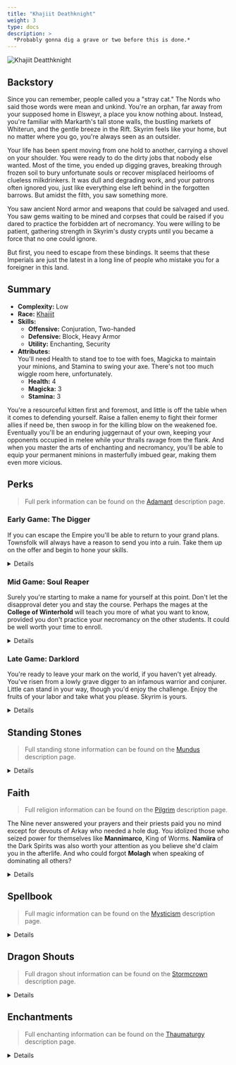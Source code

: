 ```yaml
---
title: "Khajiit Deathknight"
weight: 3
type: docs
description: >
  *Probably gonna dig a grave or two before this is done.*
---
```


![Khajiit Deatthknight](/Pictures/sss/builds/khajiit-deathknight.png)

## Backstory

Since you can remember, people called you a "stray cat." The Nords who said those words were mean and unkind. You're an orphan, far away from your supposed home in Elsweyr, a place you know nothing about. Instead, you're familiar with Markarth's tall stone walls, the bustling markets of Whiterun, and the gentle breeze in the Rift. Skyrim feels like your home, but no matter where you go, you're always seen as an outsider.

Your life has been spent moving from one hold to another, carrying a shovel on your shoulder. You were ready to do the dirty jobs that nobody else wanted. Most of the time, you ended up digging graves, breaking through frozen soil to bury unfortunate souls or recover misplaced heirlooms of clueless milkdrinkers. It was dull and degrading work, and your patrons often ignored you, just like everything else left behind in the forgotten barrows. But amidst the filth, you saw something more.

You saw ancient Nord armor and weapons that could be salvaged and used. You saw gems waiting to be mined and corpses that could be raised if you dared to practice the forbidden art of necromancy. You were willing to be patient, gathering strength in Skyrim's dusty crypts until you became a force that no one could ignore.

But first, you need to escape from these bindings. It seems that these Imperials are just the latest in a long line of people who mistake you for a foreigner in this land.


## Summary

* **Complexity:** Low
* **Race:** [Khajiit](## "Major Skill: Hand to Hand
Minor Skills: Alchemy, Archery, Light Armor, Security, Sneak
Lunar Blessing: You spend 25% less Stamina while power attacking or drawing a bow, and 50% less Stamina while sprinting.
Night Eye: Improves the caster’s night vision for 60 seconds.")
* **Skills:**
  * **Offensive:** Conjuration, Two-handed  
  * **Defensive:** Block, Heavy Armor  
  * **Utility:** Enchanting, Security
* **Attributes:**  
You'll need Health to stand toe to toe with foes, Magicka to maintain your minions, and Stamina to swing your axe. There's not too much wiggle room here, unfortunately.
  * **Health:** 4
  * **Magicka:** 3
  * **Stamina:** 3

You're a resourceful kitten first and foremost, and little is off the table when it comes to defending yourself. Raise a fallen enemy to fight their former allies if need be, then swoop in for the killing blow on the weakened foe. Eventually you'll be an enduring juggernaut of your own, keeping your opponents occupied in melee while your thralls ravage from the flank. And when you master the arts of enchanting and necromancy, you'll be able to equip your permanent minions in masterfully imbued gear, making them even more vicious. 

## Perks

> Full perk information can be found on the [Adamant](https://www.nexusmods.com/skyrimspecialedition/mods/30191) description page.

### Early Game: The Digger

If you can escape the Empire you'll be able to return to your grand plans. Townsfolk will always have a reason to send you into a ruin. Take them up on the offer and begin to hone your skills.

<details>

#### Block

*A well timed block will be the difference between raising the dead and joining them.*

* **Gladiator 1 (10):** Blocking is 25% more effective.
 
#### Conjuration

*Always be on the lookout for a corpse to call to your aid.*

* **Summoner 1 (10):** Conjuration spells cost 25 less Magicka.
* **Undead Servant 1 (20):** Reanimated zombies last five times longer. 
* **False Life 1 (30):** Reanimated zombies move 25% faster. 
 
#### Heavy Armor

*Nordic ruins are full of heavy armor for the taking. Grab a set and keep yourself safe.*

* **Defender 1 (10):** Heavy armor is 25% more effective.
* **Conditioning 1 (20):** You gain 50% Health Regeneration when wearing a heavy armor chest piece.
* **Juggernaut 1 (30):** You receive a 25% bonus to armor rating when wearing a heavy armor chest piece.
 
#### Security

*The best loot will often be behind a rusted lock. You'll have to master opening them to access riches.*

* **Collector 1 (10):** You are 25% better at lockpicking and pickpocketing.
 
#### Two-handed

*What's better than an axe? A bigger axe, you've always thought.*

* **Champion 1 (10):** Two-handed weapons do 25% more damage.
* **Rip and Tear 1 (20):** Battleaxes deal damage over time.
* **Warrior's Stance 1 (30):** Power attacks with Two-handed weapons deal 25% extra damage and have a chance to decapitate your enemies.


</details>

### Mid Game: Soul Reaper

Surely you're starting to make a name for yourself at this point. Don't let the disapproval deter you and stay the course. Perhaps the mages at the **College of Winterhold** will teach you more of what you want to know, provided you don't practice your necromancy on the other students. It could be well worth your time to enroll.

<details>

#### Block

*Bashing with your axe can be considered as another attack in your repertoire.*

* **Deadly Bash 1 (20):** Bashing does five times more damage.
* **Defensive Maneuvers (30):** Blocking no longer slows your movement.
* **Stunning Strike (40):** Bashes also deals damage to Magicka and Stamina.
* **Gladiator 2 (50):** Blocking is 50% more effective.
 
#### Conjuration

*Your minions are more capable, and eventually... reusable.*

* **Cultist 1 (30)** Daedric shrines are twice as strong.
* **Corpse Preparation (40):** Reanimated zombies no longer disintegrate when they die.
* **Summoner 2 (50):** Conjuration spells cost 50% less Magicka.
* **Necropotence 1 (60):** Reanimated zombies regenerate Magicka and Stamina over time.
 
#### Enchanting

*Souls are among the things you've collected on your adventures. Let's not put those to waste either.*

* **Artificer 1 (10):** New enchantments are 25% stronger.
* **Jewelry Enchanter (30):** New enchantments on jewelry are 25% stronger.
 
#### Heavy Armor

*You should be very comfortable in your armor at this point. It won't slow you down and will keep you in tip top health.*

* **Unstoppable (40):** Your Armor weighs nothing and doesn’t slow you down when wearing a heavy armor chest piece.
* **Defender 2 (50):** Heavy armor is 50% more effective. 
* **Conditioning 2 (60):** You gain 100% Health Regeneration when wearing a heavy armor chest piece.
 
#### Security

*Your persistence and experience allows you to find things no one else can.*

* **Golden Touch (20):** You find more gold when opening chests and picking pockets.
* **Locksmith (40):** Your lockpicks start closer to the opening position.
 
#### Speech

*You'll need to sell off your large dungeon hauls, and a little small talk with the merchants will go a long way.*

* **Merchant 1 (10):** You receive 25% better prices.
* **Supply and Demand 1 (30):** Merchants have extra gold for bartering.
 
#### Two-handed

*If something stands in front of you, add it to your collection of corpses.*

* **Rend and Rake 1 (40):** Battleaxes deal three times as much damage over time.
* **Overpower (40):** Power attacks with Two-handed weapons deal 50% extra damage to targets who are power attacking, drawing a bow, or casting a spell. 
* **Champion 2 (50):** Two-handed weapons do 50% more damage.
* **Warrior's Stance 2 (60):** Power attacks with Two-handed weapons deal 50% extra damage and have a chance to decapitate your enemies.
* **Cleave (70):** Power attacks with two-handed weapons hit all targets in front of you.

</details>

### Late Game: Darklord

You're ready to leave your mark on the world, if you haven't yet already. You've risen from a lowly grave digger to an infamous warrior and conjurer. Little can stand in your way, though you'd enjoy the challenge. Enjoy the fruits of your labor and take what you please. Skyrim is yours.

<details>

#### Block

*Extra damage on your bash never hurt anyone. Unless, of course, they were your enemy.*

* **Deadly Bash 2 (80):** Bashing does ten times more damage.
 
#### Conjuration

*An extra minion is full of potential. Don't forget the Ritual Stone and the Necromancer's Amulet to have four thralls at your command.*

* **Cultist 2 (60):** Daedric shrines are twice as strong, and you receive additional bonuses when you pray at their shrines.
* **False Life 2 (70):** Reanimated zombies move 50% faster.
* **Undead Servant 2 (80):** Reanimated zombies last until killed.
* **Necropotence 2 (90):** Reanimated zombies regenerate Health, Magicka, and Stamina over time.
* **Doors of Oblivion (100):** You can summon or reanimate one additional minion.
 
#### Enchanting

*And for each of your thralls, provide them with the perfect gear to enable them to do what they do best.*

* **Armor Enchanter (40):** New enchantments on armor are 25% stronger.
* **Corpus Enchanter (60):** Health, Magicka, and Stamina enchantments are 25% stronger.
* **Elemental Enchanter (70):** Elemental enchantments are 25% stronger.
* **Insightful Enchanter (80):** Skill enchantments are 25% stronger.
* **Twin Secrets (100):** You can place two enchantments on a single item.
 
#### Heavy Armor

*Extra security in case something brings you to low health.*

* **Juggernaut 2 (70):** You receive a 50% bonus to armor rating when wearing a heavy armor chest piece.
* **Defiance (80):** You take 25% less damage when you fall below half Health while wearing a heavy armor chest piece.
 
#### Security

*Drizzle some icing on your loot cake. You'll be rich beyond your wildest dreams in no time.*

* **Collector 2 (50):** You are 50% better at lockpicking and pickpocketing. 
* **Dungeon Delver (60):** You find more rare loot in dungeons.
* **Treasure Hunter (90):** You have a chance to find valuable treasure in any chest.
 
#### Speech

*And you can sell water to a well, making your profits that much more lucrative.*

* **Merchant 2 (50):** You receive 50% better prices.
* **Supply and Demand 2 (60):** Merchants have even more extra gold for bartering.
 
#### Two-handed

*Your battle prowess with a battleaxe is downright terrifying.*

* **Rip and Tear 2 (70):** Battleaxes deal more damage over a longer time.
* **Massacre (80):** Power attacks with Two-handed weapons 50% extra damage to targets who fall below half Health.
* **Rend and Rake 2 (90):** Battleaxes deal five times as much damage over time.
* **Rampage (100):** Repeated power attacks against a single target with Two-handed weapons deal up to double damage.

</details>

## Standing Stones

> Full standing stone information can be found on the [Mundus](https://www.nexusmods.com/skyrimspecialedition/mods/33411) description page.

<details>

<img align="right" width="100" src="/Pictures/sss/builds/the-warrior.webp">

#### The Warrior (Guardian)

***Warborn:*** *Your Health is increased by 50, and blocking is 25% more effective.*

Starting out you'll have little to work with. Bolster your health and blocking so you'll be able to man the frontlines and live to see better days.

<img align="right" width="100" src="/Pictures/sss/builds/the-ritual.webp">

#### The Ritual

***Mother’s Sorrow:*** *You can summon or reanimate one additional minion, but your summoning and reanimation spells last half as long.*

Bodies are plentiful enough. Don't get attached to them and raise as many as you need to overpower your enemies. This trade is even more beneficial in the late game when your summons are more powerful and last even longer.

<img align="right" width="100" src="/Pictures/sss/builds/the-tower.webp">

#### The Tower

***Warden’s Wall:*** *Your Armor Rating is increased by 100, and you reflect 100% of incoming melee damage back at your attacker.*

Put your heavy armor to even more use by reflecting back the damage you invite. Tanking damage in lieu of your zombies keeps them alive longer, and keeping them alive means they put out more damage of their own. This choice can greatly boost your damage output if you can handle it.

</details>

## Faith

> Full religion information can be found on the [Pilgrim](https://www.nexusmods.com/skyrimspecialedition/mods/54099) description page.

The Nine never answered your prayers and their priests paid you no mind except for devouts of Arkay who needed a hole dug. You idolized those who seized power for themselves like **Mannimarco**, King of Worms. **Namiira** of the Dark Spirits was also worth your attention as you believe she'd claim you in the afterlife. And who could forgot **Molagh** when speaking of dominating all others?

<details>

#### Mannimarco

*Your Conjuration spells cost 10/20% less. / You can reanimate two additional zombies, but when you do not control at least one reanimated zombie, your Armor Rating is reduced by 300 and your Magic Resistance is reduced by 50%.*

Mannimarco is an obvious choice for necromancers. The downside is barely a hurdle as you'll be able to find a corpse nearly anywhere if not make one quickly enough. Just take care not to encounter any dragons unaccompanied.

#### Molag Bal

*You have 25/50 extra Magicka. / You cannot regenerate Magicka in combat, but you absorb 20 points of Magicka per second from nearby enemies.*

You're someone who loves to take what's other's and put it to use. Molagh helps you do that with Magicka. The downside puts a damper on your ability to raise corpses if you're unable to drain enough from your enemies.

#### Namira

*You have 50/100% Disease Resistance. / When you feed on a corpse, your Health regenerates twice as fast. When you have not fed, you cannot regenerate Health.*

Namiira can be a darker turn for the build by adding another layer of usefulness to corpses. The health regeneration complements your heavy armor perks well and the disease resistance seems fitting for someone who spends lots of time in tombs.

</details>

## Spellbook

> Full magic information can be found on the [Mysticism](https://www.nexusmods.com/skyrimspecialedition/mods/27839) description page.

<details>

<img align="right" width="100" height="100" src="/Pictures/sss/builds/skill-conjuration.webp">

### Conjuration

Conjuration is the glue between your martial abilities and your enchanting studies. Without it you'll have no one watching your back and no reliable way to fill your soul gems. With it, well, you're a force to be reckoned with.

* **Soul Trap (Novice+):** *If a target dies within 60 seconds, fills a soul gem.*  
  You'll need soul gems for enchanting and this is a solid way of obtaining the.

* **Raise Zombie (Novice+):** *Reanimates a corpse up to level 5 for 120 seconds.*  
  You may be tempted to summon something to do your bidding but using material that's already around is better for the environment.

* **Daedric Cure (Adept+):** *Restores 20 Health per second to nearby summoned creatures and reanimated zombies.*  
  Especially potent if you went the Mannimarco route, this will keep your horde moving in top condition.

</details>

## Dragon Shouts

> Full dragon shout information can be found on the [Stormcrown](https://www.nexusmods.com/skyrimspecialedition/mods/90659) description page.

<details>

#### Battle Fury
*Cooldown: 60/90/120 seconds*  

* **Raan:** *All nearby allies move and attack 10% faster for 60 seconds.*
* **Mir:** *All nearby allies move and attack 15% faster for 60 seconds.*
* **Shaan:** *All nearby allies move and attack 20% faster for 60 seconds.*
* **Meditation:** *Battle Fury increases the Armor Rating of all nearby allies by up to 150.*

Your minions count as allies and they tend to carry weapons. A 20% boost is nothing to sneeze at, especially with a 50% or better uptime. The meditation adds a substaintial amount of armor to them all as well.

#### Soul Tear<sup>DG</sup>
*Cooldown: 120/150/180 seconds*

* **Rii:** *Deals 5 Magic damage per second for 10 seconds.*
* **Vaaz:** *Deals 7.5 Magic damage per second for 10 seconds. If the target dies, fills a soul gem.*
* **Zol:** *Deals 10 Magic damage per second for 10 seconds. If the target dies, fills a soul gem and reanimates their corpse.*
* **Meditation:** *Soul Tear deals extra damage over 10 seconds.*

Damages enemies, fills your soul gems, and can raise a corpse automatically for you with the 3rd word? Talk about efficiency! Don't hesitate to open up encounters with this one as you'll turn an enemy on their friends.

#### Summon Durnehviir<sup>DG</sup>
*Cooldown: 5/10/300 seconds*

* **Dur:** *No effect.*
* **Neh:** *No effect.*
* **Viir:** *Summons Durnehviir.*
  
Your whole schtick is using what you find and you found a dragon. Better yet, you found a dragon that can summon more allies to fight alongside you. Use this for the hard fights, just remember that Durnehviir counts towards your summon limit when you think of reanimating anything else.

</details>

## Enchantments

> Full enchanting information can be found on the [Thaumaturgy](https://www.nexusmods.com/skyrimspecialedition/mods/57138) description page.

<details>

#### Weapon

* **Soulbrand:** *Deals 3 Magic damage per second for 10 seconds. If the target dies, fills a soul gem.*
* **Damage Armor:** *Reduces enemy Armor Rating by 150 for 30 seconds.*
* **Paralyze:** *Living targets up to level 40 have a 25% chance to be paralyzed for 10 seconds.*

Automatically filling your soul gems will do wonders for your Enchanting experience. Otherwise, the offensive option is to remove the enemy's armor and the defensive would be crowd control via paralysis. *Fear* also works but you'll want to keep foes within cleave range.

#### Head

* **Fortify Power Attacks:** *You deal 25% more damage with power attacks.*
* **Fortify Block:** *You block 25% more damage.*
* **Reflect Damage:** *You reflect 50% of incoming melee damage back at your attacker.*

A 25% boost to a monstrous swing is a solid return on investment. Your other options include blocking damage or taking it to give back. You can't really go wrong with either choice though one requires you to actually block the incoming attacks.

#### Chest

* **Fortify Power Attacks:** *You deal 25% more damage with power attacks.*
* **Resist Magic:** *Your Magic Resistance is increased by 25%.*
* **Reflect Damage:** *You reflect 50% of incoming melee damage back at your attacker.*

With a great weapon your power attacks are frightening. Boosting them makes them even more so. Reflecting damage back at attackers is a tempting alternative, and you're sturdy enough to do it, but you could always be sturdier against mages. 

#### Gloves

* **Fortify Two-handed:** *You deal 25% extra damage with Two-handed weapons.*
* **Fortify Security:** *You are 25% better at lockpicking and pickpocketing.*
* **Resist [Element]:** *Your [Element] Resistance is increased by 50%.*

If you're having trouble with locks this is one way to help yourself. As returns on that enchantment diminish, consider switching to the solid damage option or boosting your elemental resistance.

#### Boots

* **Fortify Carry Weight:** *Your Carry Weight is increased by 50.*
* **Fortify Stamina:** *Your Stamina is increased by 50.*
* **Fortify Stamina Regeneration:** *Your Stamina Regeneration is increased by 50%.*

The perk build skipped over *Extra Pockets*, so this is a place where you can secure more carry weight for all the extra loot you find. If you don't need it, focusing on Stamina will allow you to power attack more frequently.

#### Necklace

* **Resist Disease:** *Your Disease Resistance is increased by 100%.*
* **Resist Magic:** *Your Magic Resistance is increased by 25%.*
* **Fortify Block:** *You block 25% more damage.*

This build expects to be on the frontlines taking plenty of hits. Unless you have something like *Namira's* additional blessing, that leaves you open to a lot of diseases. It's not a conventional choice but it will save you a lot of headaches.

#### Ring

* **Fortify Two-handed:** *You deal 25% extra damage with Two-handed weapons.*
* **Resist Magic:** *Your Magic Resistance is increased by 25%.*
* **Resist Disease:** *Your Disease Resistance is increased by 100%.*

If you don't have disease resistance elsewhere in the build, grab it. Otherwise, boost your main source of damage or bolster your magic defense.

</details>